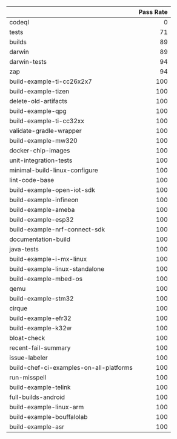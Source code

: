 |                                         |   Pass Rate |
|:----------------------------------------|------------:|
| codeql                                  |           0 |
| tests                                   |          71 |
| builds                                  |          89 |
| darwin                                  |          89 |
| darwin-tests                            |          94 |
| zap                                     |          94 |
| build-example-ti-cc26x2x7               |         100 |
| build-example-tizen                     |         100 |
| delete-old-artifacts                    |         100 |
| build-example-qpg                       |         100 |
| build-example-ti-cc32xx                 |         100 |
| validate-gradle-wrapper                 |         100 |
| build-example-mw320                     |         100 |
| docker-chip-images                      |         100 |
| unit-integration-tests                  |         100 |
| minimal-build-linux-configure           |         100 |
| lint-code-base                          |         100 |
| build-example-open-iot-sdk              |         100 |
| build-example-infineon                  |         100 |
| build-example-ameba                     |         100 |
| build-example-esp32                     |         100 |
| build-example-nrf-connect-sdk           |         100 |
| documentation-build                     |         100 |
| java-tests                              |         100 |
| build-example-i-mx-linux                |         100 |
| build-example-linux-standalone          |         100 |
| build-example-mbed-os                   |         100 |
| qemu                                    |         100 |
| build-example-stm32                     |         100 |
| cirque                                  |         100 |
| build-example-efr32                     |         100 |
| build-example-k32w                      |         100 |
| bloat-check                             |         100 |
| recent-fail-summary                     |         100 |
| issue-labeler                           |         100 |
| build-chef-ci-examples-on-all-platforms |         100 |
| run-misspell                            |         100 |
| build-example-telink                    |         100 |
| full-builds-android                     |         100 |
| build-example-linux-arm                 |         100 |
| build-example-bouffalolab               |         100 |
| build-example-asr                       |         100 |